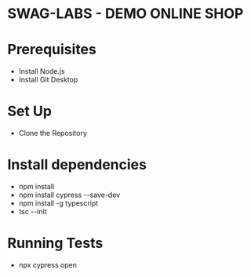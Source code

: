 # SWAG-LABS - DEMO ONLINE SHOP

# Prerequisites
* Install Node.js
* Install Git Desktop 

# Set Up 
* Clone the Repository 

# Install dependencies 
* npm install
* npm install cypress --save-dev
* npm install -g typescript
* tsc --init

# Running Tests 
* npx cypress open 